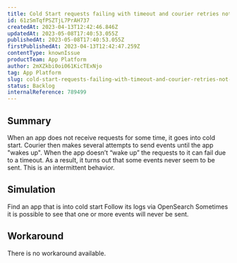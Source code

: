 ```yaml
---
title: Cold Start requests failing with timeout and courier retries not working as expected
id: 61zSmTqfPSZTjL7PrAH737
createdAt: 2023-04-13T12:42:46.846Z
updatedAt: 2023-05-08T17:40:53.055Z
publishedAt: 2023-05-08T17:40:53.055Z
firstPublishedAt: 2023-04-13T12:42:47.259Z
contentType: knownIssue
productTeam: App Platform
author: 2mXZkbi0oi061KicTExNjo
tag: App Platform
slug: cold-start-requests-failing-with-timeout-and-courier-retries-not-working-as-expected
status: Backlog
internalReference: 789499
---
```


## Summary


When an app does not receive requests for some time, it goes into cold start. Courier then makes several attempts to send events until the app "wakes up". When the app doesn’t “wake up” the requests to it can fail due to a timeout. As a result, it turns out that some events never seem to be sent. This is an intermittent behavior.


##

## Simulation


Find an app that is into cold start
Follow its logs via OpenSearch
Sometimes it is possible to see that one or more events will never be sent.


##

## Workaround


There is no workaround available.





